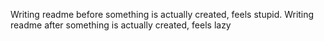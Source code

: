 Writing readme before something is actually created, feels stupid.
Writing readme after something is actually created, feels lazy


